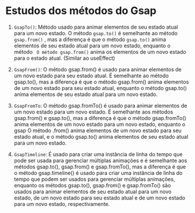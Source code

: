 # Estudos dos métodos do Gsap

1. `GsapTo()`: Método usado para animar elementos de seu estado atual para um novo estado. O método `gsap.to()` é semelhante ao método `gsap.from()` , mas a diferença é que o método `gsap.to()` anima elementos de seu estado atual para um novo estado, enquanto o método ` O método gsap.from()` anima os elementos de um novo estado para o estado atual. (Similar ao useEffect)

2. `GsapFrom()`: O método gsap.from() é usado para animar elementos de um novo estado para seu estado atual.
É semelhante ao método gsap.to(), mas a diferença é que o método gsap.from() anima elementos de um novo estado para seu estado atual, enquanto o método gsap.to() anima elementos de seu estado atual para um novo estado.

3. `GsapFromTo`: O método gsap.fromTo() é usado para animar elementos de um novo estado para um novo estado.
É semelhante aos métodos gsap.from() e gsap.to(), mas a diferença é que o método gsap.fromTo() anima elementos de um novo estado para um novo estado, enquanto o gsap O método .from() anima elementos de um novo estado para seu estado atual, e o método gsap.to() anima elementos de seu estado atual para um novo estado.

4. `GsapTimeline`: É usado para criar uma instância de linha do tempo que pode ser usada para gerenciar múltiplas animações e é semelhante aos métodos gsap.to(), gsap.from() e gsap.fromTo(), mas a diferença é que o método gsap.timeline() é usado para criar uma instância de linha do tempo que podem ser usados para gerenciar múltiplas animações, enquanto os métodos gsap.to(), gsap.from() e gsap.fromTo() são usados para animar elementos de seu estado atual para um novo estado, de um novo estado para seu estado atual e de um novo estado para um novo estado, respectivamente.
